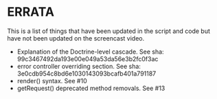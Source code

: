 ERRATA
======

This is a list of things that have been updated in the script and code
but have not been updated on the screencast video.

* Explanation of the Doctrine-level cascade. See sha: 99c3467492da193e00e049a53da56e3b2fc0f3ac
* error controller overriding section. See sha: 3e0cdb954c8bd6e1030143093bcafb401a791187
* render() syntax. See #10
* getRequest() deprecated method removals. See #13

